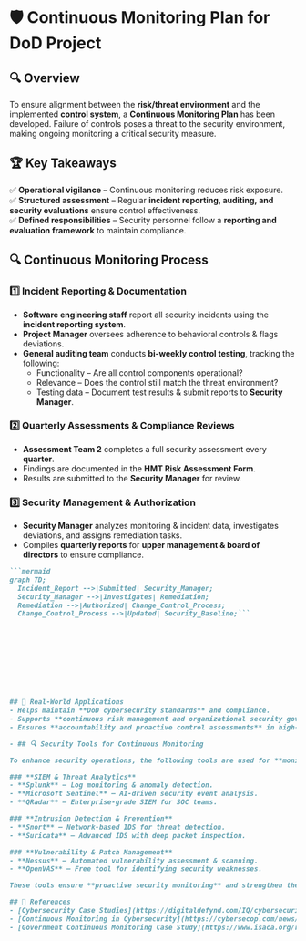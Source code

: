 # 🛡️ Continuous Monitoring Plan for DoD Project  

## 🔍 Overview  
To ensure alignment between the **risk/threat environment** and the implemented **control system**, a **Continuous Monitoring Plan** has been developed. Failure of controls poses a threat to the security environment, making ongoing monitoring a critical security measure.  

## 🏆 Key Takeaways  
✅ **Operational vigilance** – Continuous monitoring reduces risk exposure.  
✅ **Structured assessment** – Regular **incident reporting, auditing, and security evaluations** ensure control effectiveness.  
✅ **Defined responsibilities** – Security personnel follow a **reporting and evaluation framework** to maintain compliance.  

## 🔍 Continuous Monitoring Process  
### **1️⃣ Incident Reporting & Documentation**  
- **Software engineering staff** report all security incidents using the **incident reporting system**.  
- **Project Manager** oversees adherence to behavioral controls & flags deviations.  
- **General auditing team** conducts **bi-weekly control testing**, tracking the following:  
  - Functionality – Are all control components operational?  
  - Relevance – Does the control still match the threat environment?  
  - Testing data – Document test results & submit reports to **Security Manager**.  

### **2️⃣ Quarterly Assessments & Compliance Reviews**  
- **Assessment Team 2** completes a full security assessment every **quarter**.  
- Findings are documented in the **HMT Risk Assessment Form**.  
- Results are submitted to the **Security Manager** for review.  

### **3️⃣ Security Management & Authorization**  
- **Security Manager** analyzes monitoring & incident data, investigates deviations, and assigns remediation tasks.  
- Compiles **quarterly reports** for **upper management & board of directors** to ensure compliance.






```markdown
```mermaid
graph TD;
  Incident_Report -->|Submitted| Security_Manager;
  Security_Manager -->|Investigates| Remediation;
  Remediation -->|Authorized| Change_Control_Process;
  Change_Control_Process -->|Updated| Security_Baseline;```










## 📌 Real-World Applications  
- Helps maintain **DoD cybersecurity standards** and compliance.  
- Supports **continuous risk management and organizational security governance**.  
- Ensures **accountability and proactive control assessments** in high-security environments.

- ## 🔍 Security Tools for Continuous Monitoring  

To enhance security operations, the following tools are used for **monitoring, threat detection, and compliance**:  

### **SIEM & Threat Analytics**  
- **Splunk** – Log monitoring & anomaly detection.  
- **Microsoft Sentinel** – AI-driven security event analysis.  
- **QRadar** – Enterprise-grade SIEM for SOC teams.  

### **Intrusion Detection & Prevention**  
- **Snort** – Network-based IDS for threat detection.  
- **Suricata** – Advanced IDS with deep packet inspection.  

### **Vulnerability & Patch Management**  
- **Nessus** – Automated vulnerability assessment & scanning.  
- **OpenVAS** – Free tool for identifying security weaknesses.  

These tools ensure **proactive security monitoring** and strengthen the **risk management process**. 🚀  

## 📌 References  
- [Cybersecurity Case Studies](https://digitaldefynd.com/IQ/cybersecurity-case-studies/) – Real-world examples of security strategies.  
- [Continuous Monitoring in Cybersecurity](https://cybersecop.com/news/2024/9/20/why-continuous-monitoring-is-crucial-for-cybersecurity-real-time-threat-detection-and-mitigationnbsp) – Importance of real-time threat detection.  
- [Government Continuous Monitoring Case Study](https://www.isaca.org/resources/isaca-journal/issues/2015/volume-1/implementing-an-information-security-continuous-monitoring-solutiona-case-study) – Federal agency implementation of security monitoring.  



